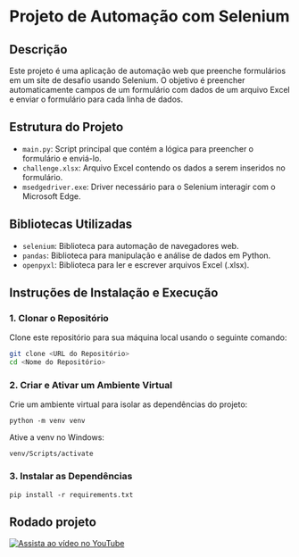 # Projeto de Automação com Selenium

## Descrição

Este projeto é uma aplicação de automação web que preenche formulários em um site de desafio usando Selenium. O objetivo é preencher automaticamente campos de um formulário com dados de um arquivo Excel e enviar o formulário para cada linha de dados.

## Estrutura do Projeto

- `main.py`: Script principal que contém a lógica para preencher o formulário e enviá-lo.
- `challenge.xlsx`: Arquivo Excel contendo os dados a serem inseridos no formulário.
- `msedgedriver.exe`: Driver necessário para o Selenium interagir com o Microsoft Edge.

## Bibliotecas Utilizadas

- `selenium`: Biblioteca para automação de navegadores web.
- `pandas`: Biblioteca para manipulação e análise de dados em Python.
- `openpyxl`: Biblioteca para ler e escrever arquivos Excel (.xlsx).

## Instruções de Instalação e Execução

### 1. Clonar o Repositório

Clone este repositório para sua máquina local usando o seguinte comando:

```bash
git clone <URL do Repositório>
cd <Nome do Repositório>
```

### 2. Criar e Ativar um Ambiente Virtual

Crie um ambiente virtual para isolar as dependências do projeto:

``` python -m venv venv ```

Ative a venv no Windows:

``` venv/Scripts/activate ```

### 3. Instalar as Dependências

``` pip install -r requirements.txt ```

## Rodado projeto

[![Assista ao vídeo no YouTube](https://img.youtube.com/vi/zbQdW0BX1w8/0.jpg)](https://youtu.be/zbQdW0BX1w8?autoplay=1)

